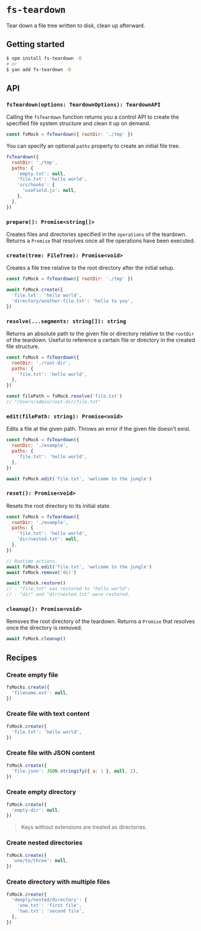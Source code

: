 # `fs-teardown`

Tear down a file tree written to disk, clean up afterward.

## Getting started

```sh
$ npm install fs-teardown -D
# or
$ yan add fs-teardown -D
```

## API

### `fsTeardown(options: TeardownOptions): TeardownAPI`

Calling the `fsTeardown` function returns you a control API to create the specified file system structure and clean it up on demand.

```js
const fsMock = fsTeardown({ rootDir: './tmp' })
```

You can specify an optional `paths` property to create an initial file tree.

```js
fsTeardown({
  rootDir: './tmp',
  paths: {
    'empty.txt': null,
    'file.txt': 'hello world',
    'src/hooks': {
      'useField.js': null,
    },
  },
})
```

### `prepare(): Promise<string[]>`

Creates files and directories specified in the `operations` of the teardown. Returns a `Promise` that resolves once all the operations have been executed.

### `create(tree: FileTree): Promise<void>`

Creates a file tree relative to the root directory after the initial setup.

```js
const fsMock = fsTeardown({ rootDir: './tmp' })

await fsMock.create({
  'file.txt': 'hello world',
  'directory/another-file.txt': 'hello to you',
})
```

### `resolve(...segments: string[]): string`

Returns an absolute path to the given file or directory relative to the `rootDir` of the teardown. Useful to reference a certain file or directory in the created file structure.

```js
const fsMock = fsTeardown({
  rootDir: './root-dir',
  paths: {
    'file.txt': 'hello world',
  },
})

const filePath = fsMock.resolve('file.txt')
// "/Users/admin/root-dir/file.txt"
```

### `edit(filePath: string): Promise<void>`

Edits a file at the given path. Throws an error if the given file doesn't exist.

```js
const fsMock = fsTeardown({
  rootDir: './example',
  paths: {
    'file.txt': 'hello world',
  },
})

await fsMock.edit('file.txt', 'welcome to the jungle')
```

### `reset(): Promise<void>`

Resets the root directory to its initial state.

```js
const fsMock = fsTeardown({
  rootDir: './example',
  paths: {
    'file.txt': 'hello world',
    'dir/nested.txt': null,
  },
})

// Runtime actions.
await fsMock.edit('file.txt', 'welcome to the jungle')
await fsMock.remove('dir')

await fsMock.restore()
// - "file.txt" was restored to "hello world";
// - "dir" and "dir/nested.txt" were restored.
```

### `cleanup(): Promise<void>`

Removes the root directory of the teardown. Returns a `Promise` that resolves once the directory is removed.

```js
await fsMock.cleanup()
```

## Recipes

### Create empty file

```js
fsMocks.create({
  'filename.ext': null,
})
```

### Create file with text content

```js
fsMock.create({
  'file.txt': 'hello world',
})
```

### Create file with JSON content

```js
fsMock.create({
  'file.json': JSON.stringify({ a: 1 }, null, 2),
})
```

### Create empty directory

```js
fsMock.create({
  'empty-dir': null,
})
```

> Keys without extensions are treated as directories.

### Create nested directories

```js
fsMock.create({
  'one/to/three': null,
})
```

### Create directory with multiple files

```js
fsMock.create({
  'deeply/nested/directory': {
    'one.txt': 'first file',
    'two.txt': 'second file',
  },
})
```
